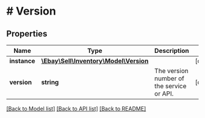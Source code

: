 # # Version

## Properties

Name | Type | Description | Notes
------------ | ------------- | ------------- | -------------
**instance** | [**\Ebay\Sell\Inventory\Model\Version**](Version.md) |  | [optional]
**version** | **string** | The version number of the service or API. | [optional]

[[Back to Model list]](../../README.md#models) [[Back to API list]](../../README.md#endpoints) [[Back to README]](../../README.md)
